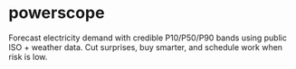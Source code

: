 # powerscope
Forecast electricity demand with credible P10/P50/P90 bands using public ISO + weather data. Cut surprises, buy smarter, and schedule work when risk is low.
